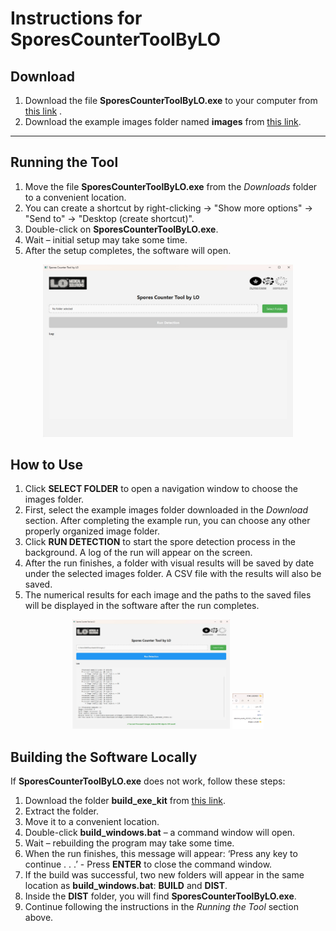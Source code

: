 # Instructions for SporesCounterToolByLO

## Download
1. Download the file **SporesCounterToolByLO.exe** to your computer from [this link](https://drive.google.com/drive/folders/14Z0i4YiSbENjOxV0KX-GHlwQgtNFjSk4?usp=drive_link)
.  
2. Download the example images folder named **images** from [this link](https://drive.google.com/drive/folders/14Z0i4YiSbENjOxV0KX-GHlwQgtNFjSk4?usp=drive_link).

---

## Running the Tool
1. Move the file **SporesCounterToolByLO.exe** from the *Downloads* folder to a convenient location.  
2. You can create a shortcut by right-clicking → "Show more options" → "Send to" → "Desktop (create shortcut)".  
3. Double-click on **SporesCounterToolByLO.exe**.  
4. Wait – initial setup may take some time.  
5. After the setup completes, the software will open.
<p align="center">
  <img src="example.jpg" alt="Tool interface" width="400">
</p>


## How to Use
1. Click **SELECT FOLDER** to open a navigation window to choose the images folder.  
2. First, select the example images folder downloaded in the *Download* section. After completing the example run, you can choose any other properly organized image folder.  
3. Click **RUN DETECTION** to start the spore detection process in the background. A log of the run will appear on the screen.  
4. After the run finishes, a folder with visual results will be saved by date under the selected images folder. A CSV file with the results will also be saved.  
5. The numerical results for each image and the paths to the saved files will be displayed in the software after the run completes.
<p align="center">
  <img src="example_2.jpg" alt="Tool interface" width="50%%">
  <img src="example_3.jpg" alt="Tool interface" width="10%">
</p>

## Building the Software Locally
If **SporesCounterToolByLO.exe** does not work, follow these steps:

1. Download the folder **build_exe_kit** from [this link](https://drive.google.com/drive/folders/14Z0i4YiSbENjOxV0KX-GHlwQgtNFjSk4?usp=drive_link).  
2. Extract the folder.  
3. Move it to a convenient location.  
4. Double-click **build_windows.bat** – a command window will open.  
5. Wait – rebuilding the program may take some time.  
6. When the run finishes, this message will appear:  ‘Press any key to continue . . .’ - Press **ENTER** to close the command window.  
7. If the build was successful, two new folders will appear in the same location as **build_windows.bat**: **BUILD** and **DIST**.  
8. Inside the **DIST** folder, you will find **SporesCounterToolByLO.exe**.  
9. Continue following the instructions in the *Running the Tool* section above.

